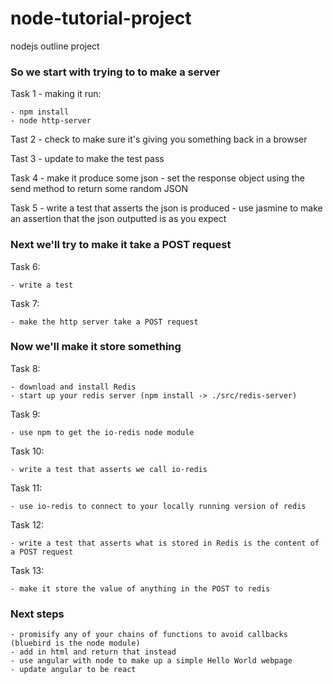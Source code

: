 # node-tutorial-project
nodejs outline project

<h3>So we start with trying to to make a server</h3>

Task 1 - making it run:

    - npm install
    - node http-server

Tast 2 - check to make sure it's giving you something back in a browser

Tast 3 - update to make the test pass

Task 4 - make it produce some json
    - set the response object using the send method to return some random JSON

Task 5 - write a test that asserts the json is produced
    - use jasmine to make an assertion that the json outputted is as you expect



<h3>Next we'll try to make it take a POST request</h3>

Task 6:

    - write a test
    
Task 7:

    - make the http server take a POST request


<h3>Now we'll make it store something</h3>

Task 8:

    - download and install Redis
    - start up your redis server (npm install -> ./src/redis-server)

Task 9:

    - use npm to get the io-redis node module

Task 10:

    - write a test that asserts we call io-redis

Task 11:

    - use io-redis to connect to your locally running version of redis

Task 12:

    - write a test that asserts what is stored in Redis is the content of a POST request

Task 13:

    - make it store the value of anything in the POST to redis
    
<h3>Next steps</h3>

    - promisify any of your chains of functions to avoid callbacks (bluebird is the node module)
    - add in html and return that instead
    - use angular with node to make up a simple Hello World webpage
    - update angular to be react

    
